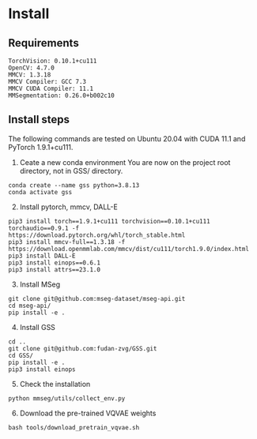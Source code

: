 # Install 

## Requirements
```shell
TorchVision: 0.10.1+cu111
OpenCV: 4.7.0
MMCV: 1.3.18
MMCV Compiler: GCC 7.3
MMCV CUDA Compiler: 11.1
MMSegmentation: 0.26.0+b002c10
```
## Install steps
The following commands are tested on Ubuntu 20.04 with CUDA 11.1 and PyTorch 1.9.1+cu111.
1. Ceate a new conda environment
You are now on the project root directory, not in GSS/ directory.
```shell
conda create --name gss python=3.8.13
conda activate gss
```

2. Install pytorch, mmcv, DALL-E
```shell
pip3 install torch==1.9.1+cu111 torchvision==0.10.1+cu111 torchaudio==0.9.1 -f https://download.pytorch.org/whl/torch_stable.html
pip3 install mmcv-full==1.3.18 -f https://download.openmmlab.com/mmcv/dist/cu111/torch1.9.0/index.html
pip3 install DALL-E
pip3 install einops==0.6.1
pip3 install attrs==23.1.0
```

3. Install MSeg
```shell
git clone git@github.com:mseg-dataset/mseg-api.git
cd mseg-api/
pip install -e .
```

4. Install GSS
```shell
cd ..
git clone git@github.com:fudan-zvg/GSS.git
cd GSS/
pip install -e .
pip3 install einops
```

5. Check the installation
```shell
python mmseg/utils/collect_env.py
```

6. Download the pre-trained VQVAE weights
```shell
bash tools/download_pretrain_vqvae.sh
```
